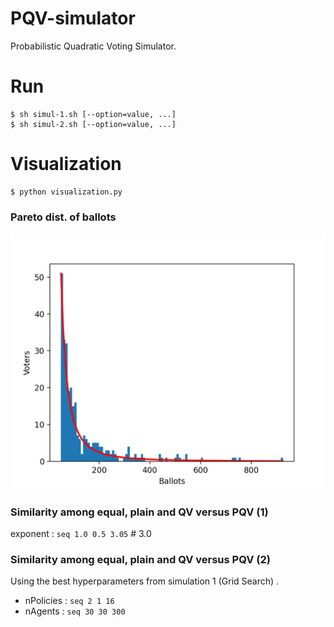 # PQV-simulator
Probabilistic Quadratic Voting Simulator.

# Run
```
$ sh simul-1.sh [--option=value, ...]
$ sh simul-2.sh [--option=value, ...]
```

# Visualization

```
$ python visualization.py
```

### Pareto dist. of ballots

![](./plots/pareto.png)

### Similarity among equal, plain and QV versus PQV (1)

exponent : `seq 1.0 0.5 3.05`  # 3.0

<!--
txWindow  : Graph : `seq 10 10 100` [%]
-->

### Similarity among equal, plain and QV versus PQV (2)

Using the best hyperparameters from simulation 1 (Grid Search) .

* nPolicies : `seq 2 1 16`
* nAgents   : `seq 30 30 300`

